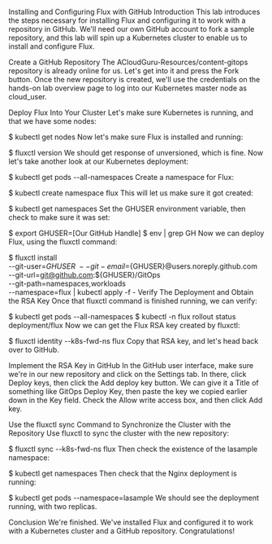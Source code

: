 Installing and Configuring Flux with GitHub
Introduction
This lab introduces the steps necessary for installing Flux and configuring it to work with a repository in GitHub. We'll need our own GitHub account to fork a sample repository, and this lab will spin up a Kubernetes cluster to enable us to install and configure Flux.

Create a GitHub Repository
The ACloudGuru-Resources/content-gitops repository is already online for us. Let's get into it and press the Fork button. Once the new repository is created, we'll use the credentials on the hands-on lab overview page to log into our Kubernetes master node as cloud_user.

Deploy Flux Into Your Cluster
Let's make sure Kubernetes is running, and that we have some nodes:

$ kubectl get nodes
Now let's make sure Flux is installed and running:

$ fluxctl version
We should get response of unversioned, which is fine. Now let's take another look at our Kubernetes deployment:

$ kubectl get pods --all-namespaces
Create a namespace for Flux:

$ kubectl create namespace flux
This will let us make sure it got created:

$ kubectl get namespaces
Set the GHUSER environment variable, then check to make sure it was set:

$ export GHUSER=[Our GitHub Handle]
$ env | grep GH
Now we can deploy Flux, using the fluxctl command:

$ fluxctl install \
--git-user=${GHUSER} \
--git-email=${GHUSER}@users.noreply.github.com \
--git-url=git@github.com:${GHUSER}/GitOps \
--git-path=namespaces,workloads \
--namespace=flux | kubectl apply -f -
Verify The Deployment and Obtain the RSA Key
Once that fluxctl command is finished running, we can verify:

$ kubectl get pods --all-namespaces
$ kubectl -n flux rollout status deployment/flux
Now we can get the Flux RSA key created by fluxctl:

$ fluxctl identity --k8s-fwd-ns flux
Copy that RSA key, and let's head back over to GitHub.

Implement the RSA Key in GitHub
In the GitHub user interface, make sure we're in our new repository and click on the Settings tab. In there, click Deploy keys, then click the Add deploy key button. We can give it a Title of something like GitOps Deploy Key, then paste the key we copied earlier down in the Key field. Check the Allow write access box, and then click Add key.

Use the fluxctl sync Command to Synchronize the Cluster with the Repository
Use fluxctl to sync the cluster with the new repository:

$ fluxctl sync --k8s-fwd-ns flux
Then check the existence of the lasample namespace:

$ kubectl get namespaces
Then check that the Nginx deployment is running:

$ kubectl get pods --namespace=lasample
We should see the deployment running, with two replicas.

Conclusion
We're finished. We've installed Flux and configured it to work with a Kubernetes cluster and a GitHub repository. Congratulations!